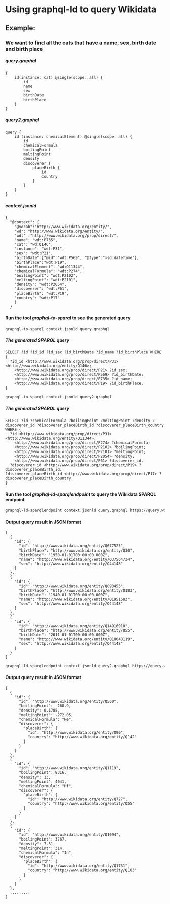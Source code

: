 # Using graphql-ld to query Wikidata
## Example:
### We want to find all the cats that have a name, sex, birth date and birth place
##### query.graphql
    {
        id(instance: cat) @single(scope: all) {
            id
            name
            sex
            birthDate
            birthPlace
        }
    }

##### query2.graphql
    query {
        id (instance: chemicalElement) @single(scope: all) {
            id
            chemicalFormula
            boilingPoint
            meltingPoint
            density
            discoverer {
                placeBirth {
                    id
                    country
                }
            }
        }
    }
    
##### context.jsonld
    {
      "@context": {
        "@vocab":"http://www.wikidata.org/entity/",
        "wd": "http://www.wikidata.org/entity/",
        "wdt" :"http://www.wikidata.org/prop/direct/",
        "name": "wdt:P735",
        "cat": "wd:Q146",
        "instance": "wdt:P31",
        "sex": "wdt:P21",
        "birthDate":{"@id":"wdt:P569", "@type":"xsd:dateTime"},
        "birthPlace":"wdt:P19",
        "chemicalElement": "wd:Q11344",
        "chemicalFormula": "wdt:P274",
        "boilingPoint": "wdt:P2102",
        "meltingPoint": "wdt:P2101",
        "density": "wdt:P2054",
        "discoverer": "wdt:P61",
        "placeBirth": "wdt:P19",
        "country": "wdt:P17"
        }
      }
      
#### Run the tool ***graphql-to-sparql*** to see the generated query
```sh
graphql-to-sparql context.jsonld query.qraphql
```
##### The generated SPARQL query
    SELECT ?id ?id_id ?id_sex ?id_birthDate ?id_name ?id_birthPlace WHERE {
      ?id_id <http://www.wikidata.org/prop/direct/P31> <http://www.wikidata.org/entity/Q146>;
        <http://www.wikidata.org/prop/direct/P21> ?id_sex;
        <http://www.wikidata.org/prop/direct/P569> ?id_birthDate;
        <http://www.wikidata.org/prop/direct/P735> ?id_name;
        <http://www.wikidata.org/prop/direct/P19> ?id_birthPlace.
    }
    
```sh
graphql-to-sparql context.jsonld query2.qraphql
```
##### The generated SPARQL query
    SELECT ?id ?chemicalFormula ?boilingPoint ?meltingPoint ?density ?discoverer_id ?discoverer_placeBirth_id ?discoverer_placeBirth_country WHERE {
      ?id <http://www.wikidata.org/prop/direct/P31> <http://www.wikidata.org/entity/Q11344>;
        <http://www.wikidata.org/prop/direct/P274> ?chemicalFormula;
        <http://www.wikidata.org/prop/direct/P2102> ?boilingPoint;
        <http://www.wikidata.org/prop/direct/P2101> ?meltingPoint;
        <http://www.wikidata.org/prop/direct/P2054> ?density;
        <http://www.wikidata.org/prop/direct/P61> ?discoverer_id.
      ?discoverer_id <http://www.wikidata.org/prop/direct/P19> ?discoverer_placeBirth_id.
    ?discoverer_placeBirth_id <http://www.wikidata.org/prop/direct/P17> ?discoverer_placeBirth_country.
    }

#### Run the tool ***graphql-ld-sparqlendpoint*** to query the Wikidata SPARQL endpoint
```sh
graphql-ld-sparqlendpoint context.jsonld query.qraphql https://query.wikidata.org/sparql
```
#### Output query result in JSON format
    [
      {
        "id": {
          "id": "http://www.wikidata.org/entity/Q677525",
          "birthPlace": "http://www.wikidata.org/entity/Q30",
          "birthDate": "1950-01-01T00:00:00.000Z",
          "name": "http://www.wikidata.org/entity/Q37564734",
          "sex": "http://www.wikidata.org/entity/Q44148"
        }
      },
      {
        "id": {
          "id": "http://www.wikidata.org/entity/Q893453",
          "birthPlace": "http://www.wikidata.org/entity/Q183",
          "birthDate": "1940-01-01T00:00:00.000Z",
          "name": "http://www.wikidata.org/entity/Q1951683",
          "sex": "http://www.wikidata.org/entity/Q44148"
        }
      },
      {
        "id": {
          "id": "http://www.wikidata.org/entity/Q14916910",
          "birthPlace": "http://www.wikidata.org/entity/Q55",
          "birthDate": "2011-01-01T00:00:00.000Z",
          "name": "http://www.wikidata.org/entity/Q18048119",
          "sex": "http://www.wikidata.org/entity/Q44148"
        }
      }
    ]

```sh
graphql-ld-sparqlendpoint context.jsonld query2.qraphql https://query.wikidata.org/sparql
```
#### Output query result in JSON format
    [
      {
        "id": {
          "id": "http://www.wikidata.org/entity/Q560",        
          "boilingPoint": -268.9,
          "density": 0.1785,
          "meltingPoint": -272.05,
          "chemicalFormula": "He",
          "discoverer": {
            "placeBirth": {
              "id": "http://www.wikidata.org/entity/Q90",     
              "country": "http://www.wikidata.org/entity/Q142"
            }
          }
        }
      },
      {
        "id": {
          "id": "http://www.wikidata.org/entity/Q1119",
          "boilingPoint": 8316,
          "density": 13,
          "meltingPoint": 4041,
          "chemicalFormula": "Hf",
          "discoverer": {
            "placeBirth": {
              "id": "http://www.wikidata.org/entity/Q727",
              "country": "http://www.wikidata.org/entity/Q55"
            }
          }
        }
      },
      {
        "id": {
          "id": "http://www.wikidata.org/entity/Q1094",
          "boilingPoint": 3767,
          "density": 7.31,
          "meltingPoint": 314,
          "chemicalFormula": "In",
          "discoverer": {
            "placeBirth": {
              "id": "http://www.wikidata.org/entity/Q1731",
              "country": "http://www.wikidata.org/entity/Q183"
            }
          }
        }
      },
      .........
    ]



